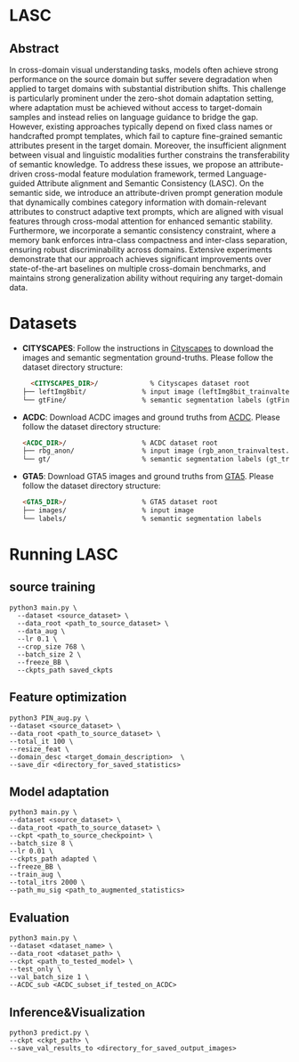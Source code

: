 # LASC
## Abstract
In cross-domain visual understanding tasks, models often achieve strong performance on the source domain but suffer severe degradation when applied to target domains with substantial distribution shifts. This challenge is particularly prominent under the zero-shot domain adaptation setting, where adaptation must be achieved without access to target-domain samples and instead relies on language guidance to bridge the gap. However, existing approaches typically depend on fixed class names or handcrafted prompt templates, which fail to capture fine-grained semantic attributes present in the target domain. Moreover, the insufficient alignment between visual and linguistic modalities further constrains the transferability of semantic knowledge. To address these issues, we propose an attribute-driven cross-modal feature modulation framework, termed Language-guided Attribute alignment and Semantic Consistency (LASC). On the semantic side, we introduce an attribute-driven prompt generation module that dynamically combines category information with domain-relevant attributes to construct adaptive text prompts, which are aligned with visual features through cross-modal attention for enhanced semantic stability. Furthermore, we incorporate a semantic consistency constraint, where a memory bank enforces intra-class compactness and inter-class separation, ensuring robust discriminability across domains. Extensive experiments demonstrate that our approach achieves significant improvements over state-of-the-art baselines on multiple cross-domain benchmarks, and maintains strong generalization ability without requiring any target-domain data. 

# Datasets
* **CITYSCAPES**: Follow the instructions in [Cityscapes](https://www.cityscapes-dataset.com/)
  to download the images and semantic segmentation ground-truths. Please follow the dataset directory structure:
  ```html
    <CITYSCAPES_DIR>/             % Cityscapes dataset root
  ├── leftImg8bit/              % input image (leftImg8bit_trainvaltest.zip)
  └── gtFine/                   % semantic segmentation labels (gtFine_trainvaltest.zip)
  ```

* **ACDC**: Download ACDC images and ground truths from [ACDC](https://acdc.vision.ee.ethz.ch/download). Please follow the dataset directory structure:
  ```html
  <ACDC_DIR>/                   % ACDC dataset root
  ├── rbg_anon/                 % input image (rgb_anon_trainvaltest.zip)
  └── gt/                       % semantic segmentation labels (gt_trainval.zip)
  ```
* **GTA5**: Download GTA5 images and ground truths from [GTA5](https://download.visinf.tu-darmstadt.de/data/from_games/). Please follow the dataset directory structure:
  ```html
  <GTA5_DIR>/                   % GTA5 dataset root
  ├── images/                   % input image 
  └── labels/                   % semantic segmentation labels
  ```
# Running LASC
## source training
```
python3 main.py \
  --dataset <source_dataset> \
  --data_root <path_to_source_dataset> \
  --data_aug \
  --lr 0.1 \
  --crop_size 768 \
  --batch_size 2 \
  --freeze_BB \
  --ckpts_path saved_ckpts
```
## Feature optimization
```
python3 PIN_aug.py \
--dataset <source_dataset> \
--data_root <path_to_source_dataset> \
--total_it 100 \
--resize_feat \
--domain_desc <target_domain_description>  \
--save_dir <directory_for_saved_statistics>
```
## Model adaptation
```
python3 main.py \
--dataset <source_dataset> \
--data_root <path_to_source_dataset> \
--ckpt <path_to_source_checkpoint> \
--batch_size 8 \
--lr 0.01 \
--ckpts_path adapted \
--freeze_BB \
--train_aug \
--total_itrs 2000 \ 
--path_mu_sig <path_to_augmented_statistics>
```
## Evaluation
```
python3 main.py \
--dataset <dataset_name> \
--data_root <dataset_path> \
--ckpt <path_to_tested_model> \
--test_only \
--val_batch_size 1 \
--ACDC_sub <ACDC_subset_if_tested_on_ACDC>   
```
## Inference&Visualization
```
python3 predict.py \
--ckpt <ckpt_path> \
--save_val_results_to <directory_for_saved_output_images>
```
